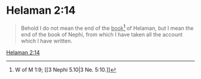 # Helaman 2:14

> Behold I do not mean the end of the <u>book</u>[^a] of Helaman, but I mean the end of the book of Nephi, from which I have taken all the account which I have written.

[Helaman 2:14](https://www.churchofjesuschrist.org/study/scriptures/bofm/hel/2?lang=eng&id=p14#p14)


[^a]: W of M 1:9; [[3 Nephi 5.10|3 Ne. 5:10.]]
